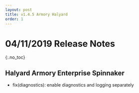 ```yaml
---
layout: post
title: v1.4.5 Armory Halyard
order: 1
---
```


# 04/11/2019 Release Notes
{:.no_toc}


## Halyard Armory Enterprise Spinnaker

- fix(diagnostics): enable diagnostics and logging separately
